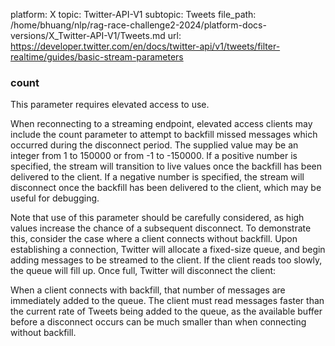 platform: X
topic: Twitter-API-V1
subtopic: Tweets
file_path: /home/bhuang/nlp/rag-race-challenge2-2024/platform-docs-versions/X_Twitter-API-V1/Tweets.md
url: https://developer.twitter.com/en/docs/twitter-api/v1/tweets/filter-realtime/guides/basic-stream-parameters


### count

This parameter requires elevated access to use.

When reconnecting to a streaming endpoint, elevated access clients may include the count parameter to attempt to backfill missed messages which occurred during the disconnect period. The supplied value may be an integer from 1 to 150000 or from -1 to -150000. If a positive number is specified, the stream will transition to live values once the backfill has been delivered to the client. If a negative number is specified, the stream will disconnect once the backfill has been delivered to the client, which may be useful for debugging.

Note that use of this parameter should be carefully considered, as high values increase the chance of a subsequent disconnect. To demonstrate this, consider the case where a client connects without backfill. Upon establishing a connection, Twitter will allocate a fixed-size queue, and begin adding messages to be streamed to the client. If the client reads too slowly, the queue will fill up. Once full, Twitter will disconnect the client:

When a client connects with backfill, that number of messages are immediately added to the queue. The client must read messages faster than the current rate of Tweets being added to the queue, as the available buffer before a disconnect occurs can be much smaller than when connecting without backfill.